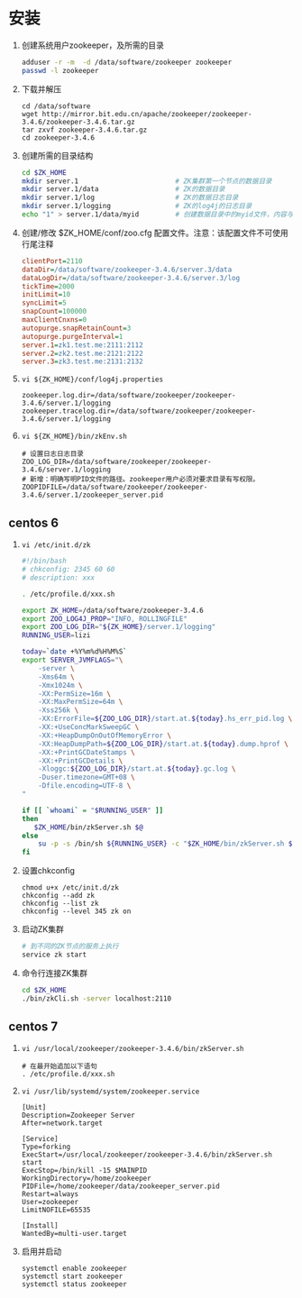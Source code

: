 # 安装

1. 创建系统用户zookeeper，及所需的目录

    ```sh
    adduser -r -m  -d /data/software/zookeeper zookeeper 
    passwd -l zookeeper
    ```
   
1. 下载并解压

    ```
    cd /data/software
    wget http://mirror.bit.edu.cn/apache/zookeeper/zookeeper-3.4.6/zookeeper-3.4.6.tar.gz
    tar zxvf zookeeper-3.4.6.tar.gz
    cd zookeeper-3.4.6
    ```

1. 创建所需的目录结构

    ```sh
    cd $ZK_HOME
    mkdir server.1                        # ZK集群第一个节点的数据目录
    mkdir server.1/data                   # ZK的数据目录
    mkdir server.1/log                    # ZK的数据日志目录
    mkdir server.1/logging                # ZK的log4j的日志目录
    echo "1" > server.1/data/myid         # 创建数据目录中的myid文件，内容与当前节点的编号一致。
    ```

1. 创建/修改 $ZK_HOME/conf/zoo.cfg 配置文件。注意：该配置文件不可使用行尾注释

    ```cfg
    clientPort=2110
    dataDir=/data/software/zookeeper-3.4.6/server.3/data
    dataLogDir=/data/software/zookeeper-3.4.6/server.3/log
    tickTime=2000
    initLimit=10
    syncLimit=5
    snapCount=100000
    maxClientCnxns=0
    autopurge.snapRetainCount=3
    autopurge.purgeInterval=1
    server.1=zk1.test.me:2111:2112
    server.2=zk2.test.me:2121:2122
    server.3=zk3.test.me:2131:2132
    ```

1. `vi ${ZK_HOME}/conf/log4j.properties`

    ```properties
    zookeeper.log.dir=/data/software/zookeeper/zookeeper-3.4.6/server.1/logging
    zookeeper.tracelog.dir=/data/software/zookeeper/zookeeper-3.4.6/server.1/logging
    ```

1. `vi ${ZK_HOME}/bin/zkEnv.sh`

    ```
    # 设置日志日志目录
    ZOO_LOG_DIR=/data/software/zookeeper/zookeeper-3.4.6/server.1/logging
    # 新增：明确写明PID文件的路径。zookeeper用户必须对要求目录有写权限。
    ZOOPIDFILE=/data/software/zookeeper/zookeeper-3.4.6/server.1/zookeeper_server.pid    
    ```

##  centos 6

1. `vi /etc/init.d/zk`

    ```sh
    #!/bin/bash
    # chkconfig: 2345 60 60
    # description: xxx

    . /etc/profile.d/xxx.sh

    export ZK_HOME=/data/software/zookeeper-3.4.6
    export ZOO_LOG4J_PROP="INFO, ROLLINGFILE"
    export ZOO_LOG_DIR="${ZK_HOME}/server.1/logging"
    RUNNING_USER=lizi

    today=`date +%Y%m%d%H%M%S`
    export SERVER_JVMFLAGS="\
        -server \
        -Xms64m \
        -Xmx1024m \
        -XX:PermSize=16m \
        -XX:MaxPermSize=64m \
        -Xss256k \
        -XX:ErrorFile=${ZOO_LOG_DIR}/start.at.${today}.hs_err_pid.log \
        -XX:+UseConcMarkSweepGC \
        -XX:+HeapDumpOnOutOfMemoryError \
        -XX:HeapDumpPath=${ZOO_LOG_DIR}/start.at.${today}.dump.hprof \
        -XX:+PrintGCDateStamps \
        -XX:+PrintGCDetails \
        -Xloggc:${ZOO_LOG_DIR}/start.at.${today}.gc.log \
        -Duser.timezone=GMT+08 \
        -Dfile.encoding=UTF-8 \
    "

    if [[ `whoami` = "$RUNNING_USER" ]]
    then
       $ZK_HOME/bin/zkServer.sh $@
    else
        su -p -s /bin/sh ${RUNNING_USER} -c "$ZK_HOME/bin/zkServer.sh $*"
    fi
    ```

1. 设置chkconfig

    ```
    chmod u+x /etc/init.d/zk
    chkconfig --add zk
    chkconfig --list zk
    chkconfig --level 345 zk on
    ```

1. 启动ZK集群

    ```sh
    # 到不同的ZK节点的服务上执行
    service zk start
    ```

1. 命令行连接ZK集群

    ```sh
    cd $ZK_HOME
    ./bin/zkCli.sh -server localhost:2110
    ```

##  centos 7
1. `vi /usr/local/zookeeper/zookeeper-3.4.6/bin/zkServer.sh`

    ```
    # 在最开始追加以下语句
    . /etc/profile.d/xxx.sh
    ```

1. `vi /usr/lib/systemd/system/zookeeper.service`

    ```
    [Unit]
    Description=Zookeeper Server
    After=network.target

    [Service]
    Type=forking
    ExecStart=/usr/local/zookeeper/zookeeper-3.4.6/bin/zkServer.sh start
    ExecStop=/bin/kill -15 $MAINPID
    WorkingDirectory=/home/zookeeper
    PIDFile=/home/zookeeper/data/zookeeper_server.pid
    Restart=always
    User=zookeeper
    LimitNOFILE=65535

    [Install]
    WantedBy=multi-user.target
    ```

2. 启用并启动

    ```
    systemctl enable zookeeper
    systemctl start zookeeper
    systemctl status zookeeper
    ```